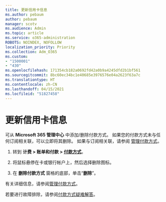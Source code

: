 ```yaml
---
title: 更新信用卡信息
ms.author: pebaum
author: pebaum
manager: scotv
ms.audience: Admin
ms.topic: article
ms.service: o365-administration
ROBOTS: NOINDEX, NOFOLLOW
localization_priority: Priority
ms.collection: Adm_O365
ms.custom:
- "1500001"
- "430"
ms.openlocfilehash: 171354cb182a0692fd42a0b9a4245dfd2b1bf561
ms.sourcegitcommit: 8bc60ec34bc1e40685e3976576e04a2623f63a7c
ms.translationtype: HT
ms.contentlocale: zh-CN
ms.lasthandoff: 04/15/2021
ms.locfileid: "51827458"
---
```

# <a name="update-my-credit-card-information"></a>更新信用卡信息

可从 **Microsoft 365 管理中心** 中添加/删除付款方式。 如果您的付款方式未与任何订阅相关联，可以立即将其删除。 如果与订阅相关联，请参阅 [管理付款方式](https://docs.microsoft.com/microsoft-365/commerce/billing-and-payments/manage-payment-methods)。

1. 转到 **计费 > 账单和付款 > [付款方式](https://go.microsoft.com/fwlink/p/?linkid=2018806)**。

2. 将鼠标悬停在卡或银行帐户上，然后选择删除图标。

3. 在 **删除付款方式** 窗格的底部，单击“**删除**”。

有关详细信息，请参阅[管理付款方式](https://docs.microsoft.com/microsoft-365/commerce/billing-and-payments/manage-payment-methods)。

若要进行故障排除，请参阅[付款方式疑难解答](https://docs.microsoft.com/microsoft-365/commerce/billing-and-payments/manage-payment-methods#troubleshoot-payment-methods)。
